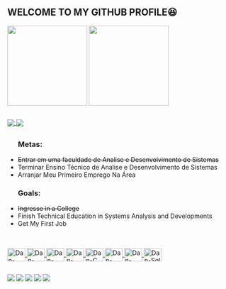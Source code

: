 ## WELCOME TO MY GITHUB PROFILE😆
<div>
  <img align="center" img height="180em" src="https://github-readme-stats.vercel.app/api?username=DanFireDark47&show_icons=true&theme=radical&include_all_commits=true&count_private=true"/>
  <img align="center" img height="180em" src="https://github-readme-stats.vercel.app/api/top-langs/?username=DanFireDark47&layout=compact&langs_count=7&theme=radical"/>
  
  ##
  
  <a href="https://github.com/DanFireDark47/SistemaDeComandas-Bootstrap">
  <img align="center" src="https://github-readme-stats.vercel.app/api/pin/?username=DanFireDark47&repo=SistemaDeComandas-Bootstrap&theme=radical" />
</a>
<a href="https://github.com/DanFireDark47/Etec-TCC">
  <img align="center" src="https://github-readme-stats.vercel.app/api/pin/?username=DanFireDark47&repo=Etec-TCC&theme=radical"/>
</a>
</div>
  
  ##
  
 <div>
    <ul><h3>Metas:</h3>
      <li><strike>Entrar em uma faculdade de Analise e Desenvolvimento de Sistemas</strike></li>
      <li>Terminar Ensino Técnico de Analise e Desenvolvimento de Sistemas</li>
      <li>Arranjar Meu Primeiro Emprego Na Área</li></ul>
   <ul><h3>Goals:</h3>
     <li><strike>Ingresse in a College</strike></li>
     <li>Finish Technical Education in Systems Analysis and Developments</li>
     <li>Get My First Job</li>
   <ul/>
  </div>
    
  ##
    
 <div style="display: inline_block"><br>
   <a href="https://github.com/DanFireDark47">
   <img align="center" alt="Dan-CSS" height="30" width="40" src="https://cdn.jsdelivr.net/gh/devicons/devicon/icons/css3/css3-original-wordmark.svg">
   <img align="center" alt="Dan-HTML" height="30" width="40" src="https://cdn.jsdelivr.net/gh/devicons/devicon/icons/html5/html5-original-wordmark.svg">
   <img align="center" alt="Dan-PHP" height="30" width="40" src="https://cdn.jsdelivr.net/gh/devicons/devicon/icons/php/php-plain.svg">
   <img align="center" alt="Dan-Python" height="30" width="40" src="https://cdn.jsdelivr.net/gh/devicons/devicon/icons/python/python-original.svg">
   <img align="center" alt="Dan-C" height="30" width="40" src="https://cdn.jsdelivr.net/gh/devicons/devicon/icons/c/c-original.svg">
   <img align="center" alt="Dan-React" height="30" width="40" src="https://cdn.jsdelivr.net/gh/devicons/devicon/icons/react/react-original.svg">
   <img align="center" alt="Dan-Java" height="30" width="40" src="https://cdn.jsdelivr.net/gh/devicons/devicon/icons/java/java-original-wordmark.svg">
   <img align="center" alt="Dan-Sql" height="30" width="40" src="https://cdn.jsdelivr.net/gh/devicons/devicon/icons/mysql/mysql-plain-wordmark.svg">
          
   
 </div>
  
  ##
  
  <div>
  <a href="https://www.instagram.com/din.amus/" target="_blank"><img src="https://img.shields.io/badge/-Instagram-%23E4405F?style=for-the-badge&logo=instagram&logoColor=white" target="_blank"></a>
 	<a href="https://www.twitch.tv/danfiredark" target="_blank"><img src="https://img.shields.io/badge/Twitch-9146FF?style=for-the-badge&logo=twitch&logoColor=white" target="_blank"></a>
 <a href="https://discord.gg/YYVQXfeD5x" target="_blank"><img src="https://img.shields.io/badge/Discord-7289DA?style=for-the-badge&logo=discord&logoColor=white" target="_blank"></a> 
  <a href = "mailto:DFDark47@Gmail.com"><img src="https://img.shields.io/badge/-Gmail-%23333?style=for-the-badge&logo=gmail&logoColor=white" target="_blank"></a>
  <a href="https://www.linkedin.com/in/danilosilvadeoliveira/" target="_blank"><img src="https://img.shields.io/badge/-LinkedIn-%230077B5?style=for-the-badge&logo=linkedin&logoColor=white" target="_blank"></a>  
</div>
